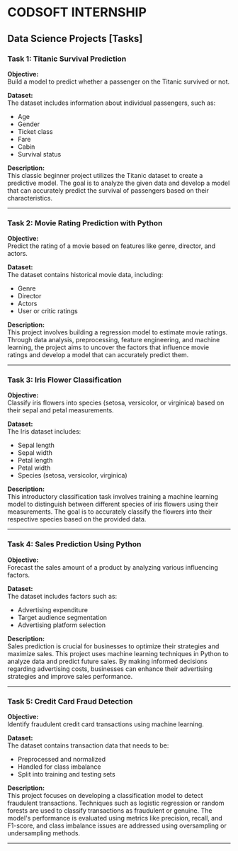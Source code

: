 # CODSOFT INTERNSHIP

## Data Science Projects [Tasks]

### Task 1: Titanic Survival Prediction

**Objective:**  
Build a model to predict whether a passenger on the Titanic survived or not.

**Dataset:**  
The dataset includes information about individual passengers, such as:
- Age
- Gender
- Ticket class
- Fare
- Cabin
- Survival status

**Description:**  
This classic beginner project utilizes the Titanic dataset to create a predictive model. The goal is to analyze the given data and develop a model that can accurately predict the survival of passengers based on their characteristics.

---

### Task 2: Movie Rating Prediction with Python

**Objective:**  
Predict the rating of a movie based on features like genre, director, and actors.

**Dataset:**  
The dataset contains historical movie data, including:
- Genre
- Director
- Actors
- User or critic ratings

**Description:**  
This project involves building a regression model to estimate movie ratings. Through data analysis, preprocessing, feature engineering, and machine learning, the project aims to uncover the factors that influence movie ratings and develop a model that can accurately predict them.

---

### Task 3: Iris Flower Classification

**Objective:**  
Classify iris flowers into species (setosa, versicolor, or virginica) based on their sepal and petal measurements.

**Dataset:**  
The Iris dataset includes:
- Sepal length
- Sepal width
- Petal length
- Petal width
- Species (setosa, versicolor, virginica)

**Description:**  
This introductory classification task involves training a machine learning model to distinguish between different species of iris flowers using their measurements. The goal is to accurately classify the flowers into their respective species based on the provided data.

---

### Task 4: Sales Prediction Using Python

**Objective:**  
Forecast the sales amount of a product by analyzing various influencing factors.

**Dataset:**  
The dataset includes factors such as:
- Advertising expenditure
- Target audience segmentation
- Advertising platform selection

**Description:**  
Sales prediction is crucial for businesses to optimize their strategies and maximize sales. This project uses machine learning techniques in Python to analyze data and predict future sales. By making informed decisions regarding advertising costs, businesses can enhance their advertising strategies and improve sales performance.

---

### Task 5: Credit Card Fraud Detection

**Objective:**  
Identify fraudulent credit card transactions using machine learning.

**Dataset:**  
The dataset contains transaction data that needs to be:
- Preprocessed and normalized
- Handled for class imbalance
- Split into training and testing sets

**Description:**  
This project focuses on developing a classification model to detect fraudulent transactions. Techniques such as logistic regression or random forests are used to classify transactions as fraudulent or genuine. The model's performance is evaluated using metrics like precision, recall, and F1-score, and class imbalance issues are addressed using oversampling or undersampling methods.

---

